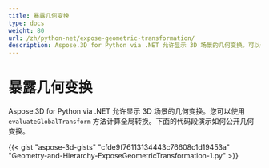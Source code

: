 ```yaml
---
title: 暴露几何变换
type: docs
weight: 80
url: /zh/python-net/expose-geometric-transformation/
description: Aspose.3D for Python via .NET 允许显示 3D 场景的几何变换。可以使用EvaluateGlobalTransform方法计算全局转换。
---
```

#  **暴露几何变换**
Aspose.3D for Python via .NET 允许显示 3D 场景的几何变换。您可以使用 `evaluateGlobalTransform` 方法计算全局转换。下面的代码段演示如何公开几何变换。

{{< gist "aspose-3d-gists" "cfde9f76113134443c76608c1d19453a" "Geometry-and-Hierarchy-ExposeGeometricTransformation-1.py" >}}
